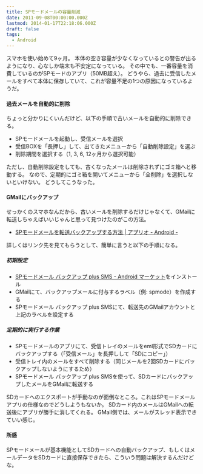 ```yaml
---
title: SPモードメールの容量削減
date: 2011-09-08T00:00:00.000Z
lastmod: 2014-01-17T22:18:06.000Z
draft: false
tags:
  - Android
---
```


スマホを使い始めて9ヶ月。 本体の空き容量が少なくなっているとの警告が出るようになり、心なしか端末も不安定になっている。 その中でも、一番容量を消費しているのがSPモードのアプリ（50MB超え）。 どうやら、過去に受信したメールをすべて本体に保存していて、これが容量不足の1つの原因になっているようだ。

#### 過去メールを自動的に削除

ちょっと分かりにくいんだけど、以下の手順で古いメールを自動的に削除できる。

* SPモードメールを起動し、受信メールを選択
* 受信BOXを「長押し」して、出てきたメニューから「自動削除設定」を選ぶ
* 削除期間を選択する（1, 3, 6, 12ヶ月から選択可能）

ただし、自動削除設定をしても、古くなったメールは削除されずにゴミ箱へと移動する。 なので、定期的にゴミ箱を開いてメニューから「全削除」を選択しないといけない。 どうしてこうなった。

#### GMailにバックアップ

せっかくのスマホなんだから、古いメールを削除するだけじゃなくて、GMailに転送しちゃえばいいじゃんと思って見つけたのがこの方法。

* [SPモードメールを転送バックアップする方法 | アプリオ - Android -](http://appllio.com/android-tool-explanation/SP%E3%83%A2%E3%83%BC%E3%83%89%E3%83%A1%E3%83%BC%E3%83%AB%E3%82%92%E8%BB%A2%E9%80%81%E3%83%90%E3%83%83%E3%82%AF%E3%82%A2%E3%83%83%E3%83%97%E3%81%99%E3%82%8B%E6%96%B9%E6%B3%95)

詳しくはリンク先を見てもらうとして、簡単に言うと以下の手順になる。

##### 初期設定

* [SPモードメール バックアップ plus SMS - Android マーケット](https://market.android.com/details?id=com.miruker.spbackup)をインストール
* GMailにて、バックアップメールに付与するラベル（例: spmode）を作成する
* SPモードメール バックアップ plus SMSにて、転送先のGMailアカウントと上記のラベルを設定する

##### 定期的に実行する作業

* SPモードメールのアプリにて、受信トレイのメールをeml形式でSDカードにバックアップする（「受信メール」を長押しして「SDにコピー」）
* 受信トレイ内のメールをすべて削除する（同じメールを2回SDカードにバックアップしないようにするため）
* SPモードメール バックアップ plus SMSを使って、SDカードにバックアップしたメールをGMailに転送する

SDカードへのエクスポートが手動なのが面倒なところ。これはSPモードメールアプリの仕様なのでどうしようもないか。 SDカード内のメールはGMailへの転送後にアプリが勝手に消してくれる。 GMail側では、メールがスレッド表示できていい感じ。

#### 所感

SPモードメールが基本機能としてSDカードへの自動バックアップ、もしくはメールデータをSDカードに直接保存できたら、こういう問題は解決するんだけどな。
